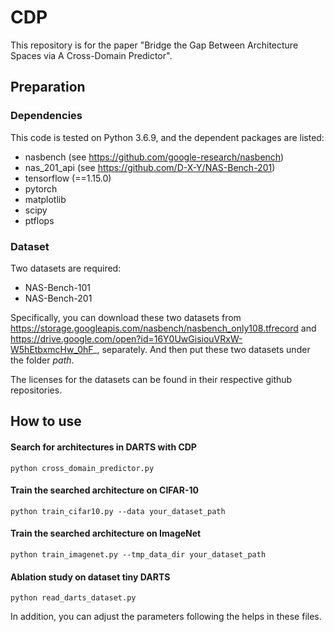 # CDP

This repository is for the paper "Bridge the Gap Between Architecture Spaces via A Cross-Domain Predictor".



## Preparation

### Dependencies

This code is tested on Python 3.6.9, and the dependent packages are listed:

- nasbench (see https://github.com/google-research/nasbench)
- nas_201_api (see https://github.com/D-X-Y/NAS-Bench-201)
- tensorflow (==1.15.0)
- pytorch
- matplotlib
- scipy
- ptflops

### Dataset

Two datasets are required:

- NAS-Bench-101
- NAS-Bench-201

Specifically, you can download these two datasets from https://storage.googleapis.com/nasbench/nasbench_only108.tfrecord and https://drive.google.com/open?id=16Y0UwGisiouVRxW-W5hEtbxmcHw_0hF_, separately. And then put these two datasets under the folder *path*.

The licenses for the datasets can be found in their respective github repositories.



## How to use

#### Search for architectures in DARTS with CDP

```
python cross_domain_predictor.py
```



#### Train the searched architecture on CIFAR-10

```
python train_cifar10.py --data your_dataset_path
```



#### Train the searched architecture on ImageNet

```
python train_imagenet.py --tmp_data_dir your_dataset_path
```



#### Ablation study on dataset tiny DARTS

```
python read_darts_dataset.py
```



In addition, you can adjust the parameters following the helps in these files.
